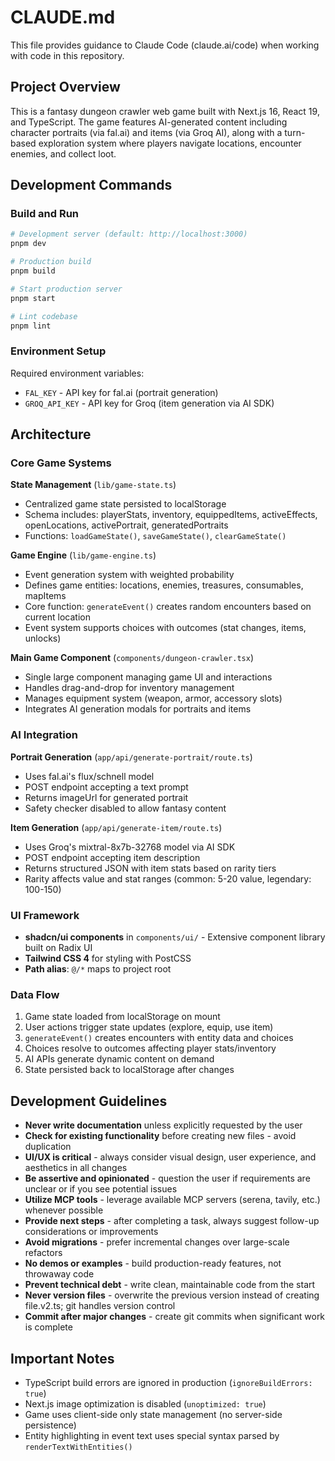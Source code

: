 # CLAUDE.md

This file provides guidance to Claude Code (claude.ai/code) when working with code in this repository.

## Project Overview

This is a fantasy dungeon crawler web game built with Next.js 16, React 19, and TypeScript. The game features AI-generated content including character portraits (via fal.ai) and items (via Groq AI), along with a turn-based exploration system where players navigate locations, encounter enemies, and collect loot.

## Development Commands

### Build and Run
```bash
# Development server (default: http://localhost:3000)
pnpm dev

# Production build
pnpm build

# Start production server
pnpm start

# Lint codebase
pnpm lint
```

### Environment Setup
Required environment variables:
- `FAL_KEY` - API key for fal.ai (portrait generation)
- `GROQ_API_KEY` - API key for Groq (item generation via AI SDK)

## Architecture

### Core Game Systems

**State Management** (`lib/game-state.ts`)
- Centralized game state persisted to localStorage
- Schema includes: playerStats, inventory, equippedItems, activeEffects, openLocations, activePortrait, generatedPortraits
- Functions: `loadGameState()`, `saveGameState()`, `clearGameState()`

**Game Engine** (`lib/game-engine.ts`)
- Event generation system with weighted probability
- Defines game entities: locations, enemies, treasures, consumables, mapItems
- Core function: `generateEvent()` creates random encounters based on current location
- Event system supports choices with outcomes (stat changes, items, unlocks)

**Main Game Component** (`components/dungeon-crawler.tsx`)
- Single large component managing game UI and interactions
- Handles drag-and-drop for inventory management
- Manages equipment system (weapon, armor, accessory slots)
- Integrates AI generation modals for portraits and items

### AI Integration

**Portrait Generation** (`app/api/generate-portrait/route.ts`)
- Uses fal.ai's flux/schnell model
- POST endpoint accepting a text prompt
- Returns imageUrl for generated portrait
- Safety checker disabled to allow fantasy content

**Item Generation** (`app/api/generate-item/route.ts`)
- Uses Groq's mixtral-8x7b-32768 model via AI SDK
- POST endpoint accepting item description
- Returns structured JSON with item stats based on rarity tiers
- Rarity affects value and stat ranges (common: 5-20 value, legendary: 100-150)

### UI Framework

- **shadcn/ui components** in `components/ui/` - Extensive component library built on Radix UI
- **Tailwind CSS 4** for styling with PostCSS
- **Path alias**: `@/*` maps to project root

### Data Flow

1. Game state loaded from localStorage on mount
2. User actions trigger state updates (explore, equip, use item)
3. `generateEvent()` creates encounters with entity data and choices
4. Choices resolve to outcomes affecting player stats/inventory
5. AI APIs generate dynamic content on demand
6. State persisted back to localStorage after changes

## Development Guidelines

- **Never write documentation** unless explicitly requested by the user
- **Check for existing functionality** before creating new files - avoid duplication
- **UI/UX is critical** - always consider visual design, user experience, and aesthetics in all changes
- **Be assertive and opinionated** - question the user if requirements are unclear or if you see potential issues
- **Utilize MCP tools** - leverage available MCP servers (serena, tavily, etc.) whenever possible
- **Provide next steps** - after completing a task, always suggest follow-up considerations or improvements
- **Avoid migrations** - prefer incremental changes over large-scale refactors
- **No demos or examples** - build production-ready features, not throwaway code
- **Prevent technical debt** - write clean, maintainable code from the start
- **Never version files** - overwrite the previous version instead of creating file.v2.ts; git handles version control
- **Commit after major changes** - create git commits when significant work is complete

## Important Notes

- TypeScript build errors are ignored in production (`ignoreBuildErrors: true`)
- Next.js image optimization is disabled (`unoptimized: true`)
- Game uses client-side only state management (no server-side persistence)
- Entity highlighting in event text uses special syntax parsed by `renderTextWithEntities()`
